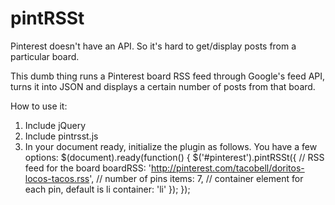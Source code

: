 pintRSSt
========

Pinterest doesn't have an API. So it's hard to get/display posts from a particular board.

This dumb thing runs a Pinterest board RSS feed through Google's feed API, turns it into JSON and displays a certain number of posts from that board.

How to use it:
1) Include jQuery
2) Include pintrsst.js
3) In your document ready, initialize the plugin as follows. You have a few options:
    $(document).ready(function() {
        $('#pinterest').pintRSSt({
          // RSS feed for the board
        	boardRSS: 'http://pinterest.com/tacobell/doritos-locos-tacos.rss',
        	// number of pins
        	items: 7,
        	// container element for each pin, default is li
        	container: 'li'
        });
    });
